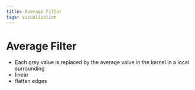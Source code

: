 ```yaml
---
title: Average Filter
tags: visualization
---
```


# Average Filter
- Each grey value is replaced by the average value in the kernel in a local surrounding
- linear
- flatten edges




















































